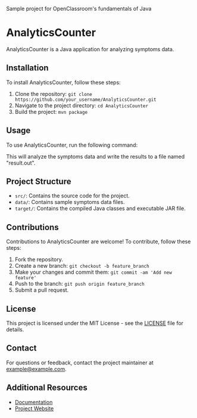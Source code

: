 Sample project for OpenClassroom's fundamentals of Java
# AnalyticsCounter

AnalyticsCounter is a Java application for analyzing symptoms data.

## Installation

To install AnalyticsCounter, follow these steps:

1. Clone the repository: `git clone https://github.com/your_username/AnalyticsCounter.git`
2. Navigate to the project directory: `cd AnalyticsCounter`
3. Build the project: `mvn package`

## Usage

To use AnalyticsCounter, run the following command:


This will analyze the symptoms data and write the results to a file named "result.out".

## Project Structure

- `src/`: Contains the source code for the project.
- `data/`: Contains sample symptoms data files.
- `target/`: Contains the compiled Java classes and executable JAR file.

## Contributions

Contributions to AnalyticsCounter are welcome! To contribute, follow these steps:

1. Fork the repository.
2. Create a new branch: `git checkout -b feature_branch`
3. Make your changes and commit them: `git commit -am 'Add new feature'`
4. Push to the branch: `git push origin feature_branch`
5. Submit a pull request.

## License

This project is licensed under the MIT License - see the [LICENSE](LICENSE) file for details.

## Contact

For questions or feedback, contact the project maintainer at example@example.com.

## Additional Resources

- [Documentation](https://example.com/documentation)
- [Project Website](https://example.com)

